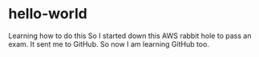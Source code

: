 # hello-world
Learning how to do this
So I started down this AWS rabbit hole to pass an exam. It sent me to GitHub. So now I am learning GitHub too. 
